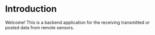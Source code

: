 # Introduction

Welcome! This is a backend application for the receiving transmitted or posted data from remote sensors. 
